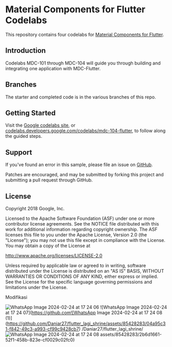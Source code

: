 # Material Components for Flutter Codelabs

This repository contains four codelabs for [Material Components for Flutter](https://github.com/material-components/material-components-flutter).

## Introduction

Codelabs MDC-101 through MDC-104 will guide you through building and integrating one application with MDC-Flutter.

## Branches

The starter and completed code is in the various branches of this repo.

## Getting Started

Visit the [Google codelabs site](https://codelabs.developers.google.com/), or [codelabs.developers.google.com/codelabs/mdc-104-flutter](https://codelabs.developers.google.com/codelabs/mdc-104-flutter), to follow along the guided steps.

## Support

If you've found an error in this sample, please file an issue on [GitHub](https://github.com/material-components/material-components-flutter-codelabs/issues).

Patches are encouraged, and may be submitted by forking this project and
submitting a pull request through GitHub.

## License

Copyright 2018 Google, Inc.

Licensed to the Apache Software Foundation (ASF) under one or more contributor
license agreements. See the NOTICE file distributed with this work for
additional information regarding copyright ownership. The ASF licenses this
file to you under the Apache License, Version 2.0 (the "License"); you may not
use this file except in compliance with the License. You may obtain a copy of
the License at

http://www.apache.org/licenses/LICENSE-2.0

Unless required by applicable law or agreed to in writing, software
distributed under the License is distributed on an "AS IS" BASIS, WITHOUT
WARRANTIES OR CONDITIONS OF ANY KIND, either express or implied. See the
License for the specific language governing permissions and limitations under
the License.


Modifikasi

![WhatsApp Image 2024-02-24 at 17 24 06](https://github.com/Daniar27/flutter_lagi_shrine/assets/85428283/7102306d-42d7-4a44-bfb4-7a5aa0242286)
![WhatsApp Image 2024-02-24 at 17 24 07](https://github.com![WhatsApp Image 2024-02-24 at 17 24 08 (1)](https://github.com/Daniar27/flutter_lagi_shrine/assets/85428283/04a95c31-f842-49c3-a993-cf99c9428cb7)
/Daniar27/flutter_lagi_shrine/![WhatsApp Image 2024-02-24 at 17 24 08](https://github.com/Daniar27/flutter_lagi_shrine/assets/85428283/1715ab56-2b21-49c8-b495-6c13d7d9fdab)
assets/85428283/2b6d1661-52f1-458b-823e-cf0029c02fc0)




